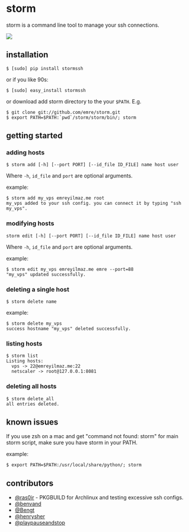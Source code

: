 # storm

storm is a command line tool to manage your ssh connections.

<img src="https://raw.github.com/emre/storm/master/ss.png">

## installation

    $ [sudo] pip install stormssh

or if you like 90s:

    $ [sudo] easy_install stormssh

or download add storm directory to the your `$PATH`. E.g.

    $ git clone git://github.com/emre/storm.git
    $ export PATH=$PATH:`pwd`/storm/storm/bin/; storm

## getting started

### adding hosts

    $ storm add [-h] [--port PORT] [--id_file ID_FILE] name host user

Where `-h`, `id_file` and `port` are optional arguments.

example:

    $ storm add my_vps emreyilmaz.me root
    my_vps added to your ssh config. you can connect it by typing "ssh my_vps".

### modifying hosts

    storm edit [-h] [--port PORT] [--id_file ID_FILE] name host user

Where `-h`, `id_file` and `port` are optional arguments.

example:

    $ storm edit my_vps emreyilmaz.me emre --port=88
    "my_vps" updated successfully.

### deleting a single host

    $ storm delete name

example:

    $ storm delete my_vps
    success hostname "my_vps" deleted successfully.

### listing hosts

    $ storm list
    Listing hosts:
      vps -> 22@emreyilmaz.me:22
      netscaler -> root@127.0.0.1:8081

### deleting all hosts

    $ storm delete_all
    all entries deleted.

## known issues

If you use zsh on a mac and get "command not found: storm" for main storm script, make sure you have storm in your PATH.

example:

    $ export PATH=$PATH:/usr/local/share/python/; storm

## contributors

-   <a href="http://github.com/ras0ir">@ras0ir</a> - PKGBUILD for Archlinux and testing excessive ssh configs.</a>
-   <a href="http://github.com/benvand">@benvand</a>
-   <a href="http://github.com/Bengt">@Bengt</a>
-   <a href="http://github.com/henrysher">@henrysher</a>
-   <a href="http://github.com/playpauseandstop">@playpauseandstop</a>
